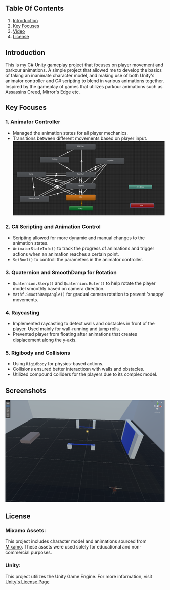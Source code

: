 ## Table Of Contents

1. [Introduction](#introduction)
2. [Key Focuses](#challenges-overview)
3. [Video](#video-showcase)
4. [License](#license)

## Introduction

This is my C# Unity gameplay project that focuses on player movement and parkour animations.
A simple project that allowed me to develop the basics of taking an inanimate character model, and making use of both
Unity's animator controller and C# scripting to blend in various animations together.
Inspired by the gameplay of games that utilizes parkour animations such as Assassins Creed, Mirror's Edge etc.

## Key Focuses
### 1. Animator Controller
- Managed the animation states for all player mechanics.
- Transitions between different movements based on player input.
![img](./Screenshots/animator.png)

### 2. C# Scripting and Animation Control
- Scripting allowed for more dynamic and manual changes to the animation states. 
- `AnimatorStateInfo()` to track the progress of animations and trigger actions when an animation reaches a certain point.
- `SetBool()` to controll the parameters in the animator controller.

### 3. Quaternion and SmoothDamp for Rotation
- `Quaternion.Slerp()` and `Quaternion.Euler()` to help rotate the player model smoothly based on camera direction.
- `Mathf.SmoothDampAngle()` for gradual camera rotation to prevent 'snappy' movements.

### 4. Raycasting
- Implemented raycasting to detect walls and obstacles in front of the player. Used mainly for wall-running and jump rolls.
- Prevented player from floating after animations that creates displacement along the y-axis.

### 5. Rigibody and Collisions
- Using `Rigidbody` for physics-based actions.
- Collisions ensured better interactiosn with walls and obstacles.
- Utilized compound colliders for the players due to its complex model.

## Screenshots
![img](./Screenshots/scene.png)

## License

### Mixamo Assets:
This project includes character model and animations sourced from [Mixamo](https://www.mixamo.com/#/).
These assets were used solely for educational and non-commercial purposes.

### Unity:
This project utilizes the Unity Game Engine. For more information, visit [Unity's License Page](https://support.unity.com/hc/en-us/categories/201268913-Licenses)
